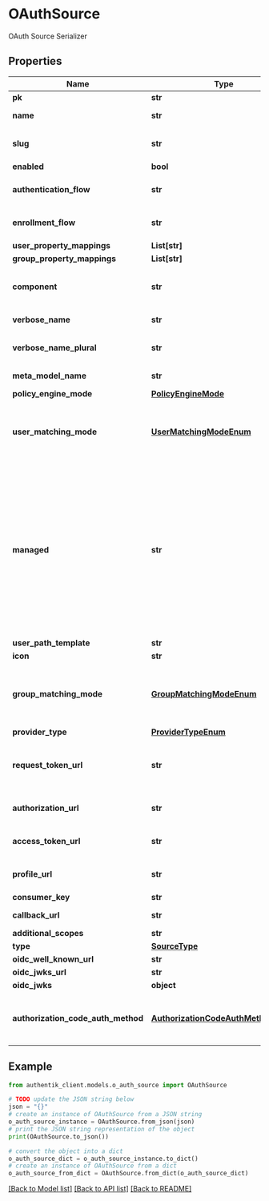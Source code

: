 # OAuthSource

OAuth Source Serializer

## Properties

Name | Type | Description | Notes
------------ | ------------- | ------------- | -------------
**pk** | **str** |  | [readonly] 
**name** | **str** | Source&#39;s display Name. | 
**slug** | **str** | Internal source name, used in URLs. | 
**enabled** | **bool** |  | [optional] 
**authentication_flow** | **str** | Flow to use when authenticating existing users. | [optional] 
**enrollment_flow** | **str** | Flow to use when enrolling new users. | [optional] 
**user_property_mappings** | **List[str]** |  | [optional] 
**group_property_mappings** | **List[str]** |  | [optional] 
**component** | **str** | Get object component so that we know how to edit the object | [readonly] 
**verbose_name** | **str** | Return object&#39;s verbose_name | [readonly] 
**verbose_name_plural** | **str** | Return object&#39;s plural verbose_name | [readonly] 
**meta_model_name** | **str** | Return internal model name | [readonly] 
**policy_engine_mode** | [**PolicyEngineMode**](PolicyEngineMode.md) |  | [optional] 
**user_matching_mode** | [**UserMatchingModeEnum**](UserMatchingModeEnum.md) | How the source determines if an existing user should be authenticated or a new user enrolled. | [optional] 
**managed** | **str** | Objects that are managed by authentik. These objects are created and updated automatically. This flag only indicates that an object can be overwritten by migrations. You can still modify the objects via the API, but expect changes to be overwritten in a later update. | [readonly] 
**user_path_template** | **str** |  | [optional] 
**icon** | **str** |  | [readonly] 
**group_matching_mode** | [**GroupMatchingModeEnum**](GroupMatchingModeEnum.md) | How the source determines if an existing group should be used or a new group created. | [optional] 
**provider_type** | [**ProviderTypeEnum**](ProviderTypeEnum.md) |  | 
**request_token_url** | **str** | URL used to request the initial token. This URL is only required for OAuth 1. | [optional] 
**authorization_url** | **str** | URL the user is redirect to to conest the flow. | [optional] 
**access_token_url** | **str** | URL used by authentik to retrieve tokens. | [optional] 
**profile_url** | **str** | URL used by authentik to get user information. | [optional] 
**consumer_key** | **str** |  | 
**callback_url** | **str** | Get OAuth Callback URL | [readonly] 
**additional_scopes** | **str** |  | [optional] 
**type** | [**SourceType**](SourceType.md) |  | [readonly] 
**oidc_well_known_url** | **str** |  | [optional] 
**oidc_jwks_url** | **str** |  | [optional] 
**oidc_jwks** | **object** |  | [optional] 
**authorization_code_auth_method** | [**AuthorizationCodeAuthMethodEnum**](AuthorizationCodeAuthMethodEnum.md) | How to perform authentication during an authorization_code token request flow | [optional] 

## Example

```python
from authentik_client.models.o_auth_source import OAuthSource

# TODO update the JSON string below
json = "{}"
# create an instance of OAuthSource from a JSON string
o_auth_source_instance = OAuthSource.from_json(json)
# print the JSON string representation of the object
print(OAuthSource.to_json())

# convert the object into a dict
o_auth_source_dict = o_auth_source_instance.to_dict()
# create an instance of OAuthSource from a dict
o_auth_source_from_dict = OAuthSource.from_dict(o_auth_source_dict)
```
[[Back to Model list]](../README.md#documentation-for-models) [[Back to API list]](../README.md#documentation-for-api-endpoints) [[Back to README]](../README.md)


